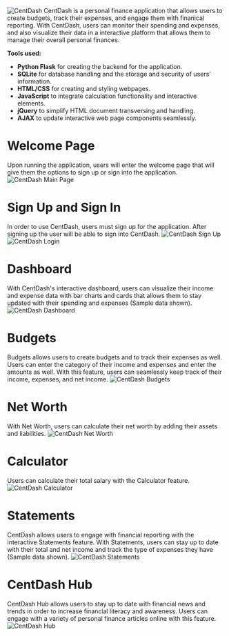 ![CentDash](https://github.com/Warrenn205/CentDash/assets/122620756/305d649d-3f4f-4c37-a987-9a01fe57a312)
CentDash is a personal finance application that allows users to create budgets, track their expenses, and engage them with finanical reporting. With CentDash, users can monitor their spending and expenses, and also visualize their data in a interactive platform that allows them to manage their overall personal finances.

**Tools used:**
- **Python Flask** for creating the backend for the application.
- **SQLite** for database handling and the storage and security of users' information.
- **HTML/CSS** for creating and styling webpages.
- **JavaScript** to integrate calculation functionality and interactive elements.
- **jQuery** to simplify HTML document transversing and handling.
- **AJAX** to update interactive web page components seamlessly.

# Welcome Page
Upon running the application, users will enter the welcome page that will give them the options to sign up or sign into the application.
![CentDash Main Page](https://github.com/Warrenn205/CentDash/assets/122620756/33182873-be88-419b-ba42-7740e6832fd3)

# Sign Up and Sign In
In order to use CentDash, users must sign up for the application. After signing up the user will be able to sign into CentDash.
![CentDash Sign Up](https://github.com/Warrenn205/CentDash/assets/122620756/c6c422a1-fedb-4010-bb02-299e5da399a5)
![CentDash Login](https://github.com/Warrenn205/CentDash/assets/122620756/b4ffe8af-e969-4f81-9112-6d60fbca7e3c)

# Dashboard
With CentDash's interactive dashboard, users can visualize their income and expense data with bar charts and cards that allows them to stay updated with their spending and expenses (Sample data shown). 
![CentDash Dashboard](https://github.com/Warrenn205/CentDash/assets/122620756/dd79a9f7-fc68-41b6-afda-02951e25faeb)

# Budgets
Budgets allows users to create budgets and to track their expenses as well. Users can enter the category of their income and expenses and enter the amounts as well. With this feature, users can seamlessly keep track of their income, expenses, and net income.
![CentDash Budgets](https://github.com/Warrenn205/CentDash/assets/122620756/01c9e537-008d-49d6-8f56-11ef60b11431)

# Net Worth
With Net Worth, users can calculate their net worth by adding their assets and liabilities.
![CentDash Net Worth](https://github.com/Warrenn205/CentDash/assets/122620756/7fbc7771-3513-4907-a17f-3cde8b761bb0)

# Calculator
Users can calculate their total salary with the Calculator feature.
![CentDash Calculator](https://github.com/Warrenn205/CentDash/assets/122620756/5977c4a2-e528-4408-b722-070c80854870)

# Statements
CentDash allows users to engage with financial reporting with the interactive Statements feature. With Statements, users can stay up to date with their total and net income and track the type of expenses they have (Sample data shown).
![CentDash Statements](https://github.com/Warrenn205/CentDash/assets/122620756/628ebf52-dc78-4d6b-97b1-5fe6992920ec)

# CentDash Hub
CentDash Hub allows users to stay up to date with financial news and trends in order to increase financial literacy and awareness. Users can engage with a variety of personal finance articles online with this feature.
![CentDash Hub](https://github.com/Warrenn205/CentDash/assets/122620756/8be8d83b-9694-4651-8b50-cbb445b792b9)
